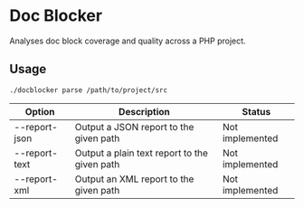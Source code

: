 Doc Blocker
===========

Analyses doc block coverage and quality across a PHP project.

## Usage

    ./docblocker parse /path/to/project/src


| Option        | Description                                   | Status            |
| ------------- | --------------------------------------------- | ----------------- |
| --report-json | Output a JSON report to the given path        | Not implemented   |
| --report-text | Output a plain text report to the given path  | Not implemented   |
| --report-xml  | Output an XML report to the given path        | Not implemented   |